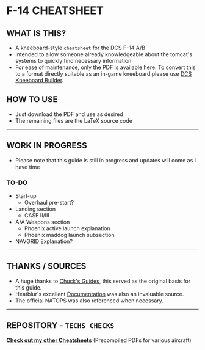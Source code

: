 # F-14 CHEATSHEET

## WHAT IS THIS?

- A kneeboard-style `cheatsheet` for the DCS F-14 A/B
- Intended to allow someone already knowledgeable about the tomcat's systems to quickly find necessary information
- For ease of maintenance, only the PDF is available here. To convert this to a format directly suitable as an in-game kneeboard please use [DCS Kneeboard Builder](https://dcskneeboardbuilder.com/).

## HOW TO USE

- Just download the PDF and use as desired
- The remaining files are the LaTeX source code

***

## WORK IN PROGRESS

- Please note that this guide is still in progress and updates will come as I have time
  
### TO-DO

- Start-up
  - Overhaul pre-start?
- Landing section
  - CASE II/III
- A/A Weapons section
  - Phoenix active launch explanation
  - Phoenix maddog launch subsection
- NAVGRID Explanation?

***

## THANKS / SOURCES

- A huge thanks to [Chuck's Guides](https://www.mudspike.com/chucks-guides-dcs/), this served as the original basis for this guide.
- Heatblur's excellent [Documentation](http://heatblur.se/F-14Manual/) was also an invaluable source.
- The official NATOPS was also referenced when necessary.

***

## REPOSITORY - `TECHS CHECKS`

[**Check out my other Cheatsheets**](https://github.com/Techneatium/Techs-Checks) (Precompiled PDFs for various aircraft)
